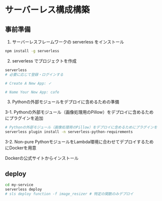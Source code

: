 # サーバーレス構成構築

## 事前準備

1. サーバーレスフレームワークの serverless をインストール

```sh
npm install -g serverless
```

2. serverless でプロジェクトを作成

```sh
serverless
# 必要に応じて登録・ログインする

# Create A New App: ✓

# Name Your New App: cafe
```

3. Pythonの外部モジュールをデプロイに含めるための準備

3-1. Pythonの外部モジュール（画像処理用のPillow）をデプロイに含めるためにプラグインを追加

```sh
# Pythonの外部モジュール（画像処理用のPillow）をデプロイに含めるためにプラグインを追加
serverless plugin install -n serverless-python-requirements
```

3-2. Non-pure PythonモジュールをLambda環境に合わせてデプロイするためにDockerを用意

Dockerの公式サイトからインストール


## deploy

```sh
cd my-service
serverless deploy
# sls deploy function -f image_resizer # 特定の関数のみデプロイ
```